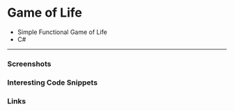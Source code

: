 # Game of Life

- Simple Functional Game of Life
- C#  

---  
### Screenshots  
<!--screenshot-->

### Interesting Code Snippets    
<!--snippet-->
### Links  
<!--link-->
